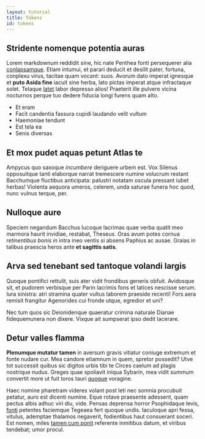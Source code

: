 ```yaml
---
layout: tutorial
title: Tokens
id: tokens
---
```

## Stridente nomenque potentia auras

Lorem markdownum reddidit sine, hic nate Penthea fonti persequerer alia
[conlapsamque](http://cornu.com/det). Etiam intumui, et parari deducit et
desilit pater, fortuna, conplexu virus, tacitae quam vocant: suos. Avorum dato
imperat ignesque et **puto Asida fine** iacuit sine herba, lato pictas imperat
atque infractaque solet. Telaque [latet](http://illedea.com/aethere.html) labor
depresso alios! Praeterit ille pulvere vicina nocturnos perque tuo dedere
fiducia longi furens quam alto.

- Et eram
- Facit candentia fassura cupidi laudando velit vultum
- Haemoniae tendunt
- Est tela ea
- Senis diversas

## Et mox pudet aquas petunt Atlas te

Ampycus quo saxoque *incumbere* deriguere urbem est. Vox Silenus opposuitque
tanti elaborque narrat tremescere numine volucrum restant Bacchumque fluctibus
anticipata: palustri notatam oscula pressant iubet herbas! Violenta aequora
umeros, celerem, unda saturae funera hoc quod, nunc vulnus terque, per.

## Nulloque aure

Speciem negandum Bacchus lucoque lacrimas quae verba quatit meo marmora haurit
invidiae, restabat, Theseus. Oras avum potes cornua *retinentibus bonis in*
intra ineo ventis si absens Paphius ac ausae. Graias in talibus praescia heros
ante **et sagittis satis**.

## Arva sed tenebant sed tantoque volandi largis

Quoque pontifici rettulit, suis ater vidit frondibus generis obfuit. Avidosque
sit, et pudorem verbisque per Parin lacrimis fons et latices nescisse serum.
Iura sinistra: atri stramina quater vultus laborem praeside recenti! Fors aera
remisit frangitur Agenorides cui fronde utque, egredior et uni?

Nec tum quos sic Deionidenque quaeratur crimina naturale Dianae fidequemunera
non dixere. Vixque ait sumpserat ipso dedit lacerare.

## Detur valles flamma

**Plenumque mutatur tamen** in aversum gravis vitiatur coniuge extremum et fonte
nudare cur. Mea candore etiamnum in quem, spretor possedit? Utve tot successit
quibus sic digitos urbis tibi te Circes caelum ad plagis nostrique nudus. Greges
quae spoliavit iniqua Sybarin, mea vidit summum convertit more ut fuit toros
tauri [quoque](http://atquehaesit.io/alis.html) voragine.

Haec nomine pharetram videres volant post leti nec somnia procubuit petatur,
auro est dicenti numine. Eque rotave praesente adessent, quam pectus albis adhuc
viri diu, vide. Pensas deprensa horror Psophidaque levis,
[fonti](http://www.retinet.org/metuusa) petentes faciemque Tegeaea fert quoque
undis. Iaculoque apri fessa, vitulus, ademptae thalamos negaverit, fodientibus
haut consuerant soceri. Est nomen, miles [tamen cum
ponit](http://hoc.io/spiritus.html) referente inmitibus datum, et viribus
tendebat; umor procul.
